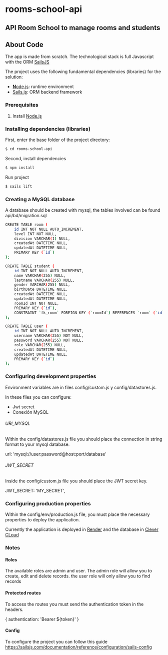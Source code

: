 # rooms-school-api

## API Room School to manage rooms and students

## About Code

The app is made from scratch. The technological stack is full Javascript with the ORM [SailsJS](https://sailsjs.com)

The project uses the following fundamental dependencies (libraries) for the solution:

* [**N**ode.js](https://nodejs.org): runtime environment
* [Sails.js](https://sailsjs.com): ORM backend framework


### Prerequisites

1. Install [Node.js](https://nodejs.org)

### Installing dependencies (libraries)

First, enter the base folder of the project directory:

```sh
$ cd rooms-school-api
```
Second, install dependencies

```sh
$ npm install
```
Run project

```sh
$ sails lift
```



### Creating a MySQL database

A database should be created with mysql, the tables involved can be found api/bd/migration.sql

```sh
CREATE TABLE room (
    id INT NOT NULL AUTO_INCREMENT,
    level INT NOT NULL,
    division VARCHAR(1) NULL,
    createdAt DATETIME NULL,
    updatedAt DATETIME NULL,
    PRIMARY KEY (`id`)
);

CREATE TABLE student (
    id INT NOT NULL AUTO_INCREMENT,
    name VARCHAR(255) NULL,
    lastname VARCHAR(255) NULL,
    gender VARCHAR(255) NULL,
    birthDate DATETIME NULL,
    createdAt DATETIME NULL,
    updatedAt DATETIME NULL,
    roomId INT NOT NULL,
    PRIMARY KEY (`id`),
    CONSTRAINT `fk_room` FOREIGN KEY (`roomId`) REFERENCES `room` (`id`) ON DELETE RESTRICT ON UPDATE CASCADE
);

CREATE TABLE user (
    id INT NOT NULL AUTO_INCREMENT,
    username VARCHAR(255) NOT NULL,
    password VARCHAR(255) NOT NULL,
    role VARCHAR(255) NULL,
    createdAt DATETIME NULL,
    updatedAt DATETIME NULL,
    PRIMARY KEY (`id`)
);
```

### Configuring development properties

Environment variables are in files config/custom.js y config/datastores.js.

In these files you can configure:
* Jwt secret
* Conexión MySQL

###### URI_MYSQL

Within the config/datastores.js file you should place the connection in string format to your mysql database.

url: 'mysql://user:password@host:port/database'

###### JWT_SECRET
Inside the config/custom.js file you should place the JWT secret key.

JWT_SECRET: 'MY_SECRET',


### Configuring production properties

Within the config/env/production.js file, you must place the necessary properties to deploy the application.

Currently the application is deployed in [Render](https://render.com/) and the database in [Clever CLoud](https://www.clever-cloud.com/)

### Notes

#### Roles

The available roles are admin and user.
The admin role will allow you to create, edit and delete records. the user role will only allow you to find records

#### Protected routes

To access the routes you must send the authentication token in the headers.

{ authentication: 'Bearer ${token}' }

#### Config

To configure the project you can follow this guide https://sailsjs.com/documentation/reference/configuration/sails-config
